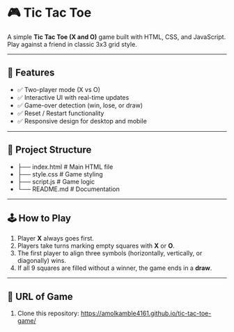 # 🎮 Tic Tac Toe

A simple **Tic Tac Toe (X and O)** game built with HTML, CSS, and JavaScript.  
Play against a friend in classic 3x3 grid style.

---

## 🚀 Features
- ✅ Two-player mode (X vs O)
- ✅ Interactive UI with real-time updates
- ✅ Game-over detection (win, lose, or draw)
- ✅ Reset / Restart functionality
- ✅ Responsive design for desktop and mobile

---

## 📂 Project Structure
- ├── index.html # Main HTML file
- ├── style.css # Game styling
- ├── script.js # Game logic
- └── README.md # Documentation


---

## 🕹️ How to Play
1. Player **X** always goes first.
2. Players take turns marking empty squares with **X** or **O**.
3. The first player to align three symbols (horizontally, vertically, or diagonally) wins.
4. If all 9 squares are filled without a winner, the game ends in a **draw**.

---

## 🔧 URL of Game
1. Clone this repository:
   https://amolkamble4161.github.io/tic-tac-toe-game/
